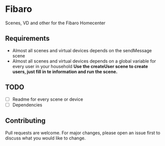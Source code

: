 # Fibaro
Scenes, VD and other for the Fibaro Homecenter

## Requirements
- Almost all scenes and virtual devices depends on the sendMessage scene
- Almost all scenes and virtual devices depends on a global variable for every user in your household 
  **Use the createUser scene to create users, just fill in te information and run the scene.**

## TODO
- [ ] Readme for every scene or device
- [ ] Dependencies

## Contributing
Pull requests are welcome. For major changes, please open an issue first to discuss what you would like to change.
